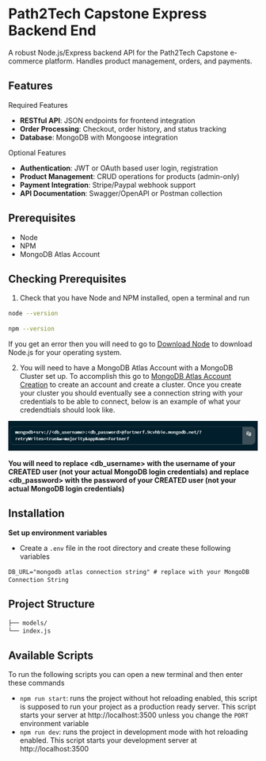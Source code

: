 # Path2Tech Capstone Express Backend End

A robust Node.js/Express backend API for the Path2Tech Capstone e-commerce platform. Handles product management, orders, and payments.

## Features

Required Features
- **RESTful API**: JSON endpoints for frontend integration
- **Order Processing**: Checkout, order history, and status tracking
- **Database**: MongoDB with Mongoose integration

Optional Features
- **Authentication**: JWT or OAuth based user login, registration
- **Product Management**: CRUD operations for products (admin-only)
- **Payment Integration**: Stripe/Paypal webhook support
- **API Documentation**: Swagger/OpenAPI or Postman collection


## Prerequisites
- Node
- NPM
- MongoDB Atlas Account

## Checking Prerequisites
1. Check that you have Node and NPM installed, open a terminal and run

```sh
node --version
```

```sh
npm --version
```

If you get an error then you will need to go to [Download Node](https://nodejs.org/en/download) to download Node.js for your operating system.

2. You will need to have a MongoDB Atlas Account with a MongoDB Cluster set up. To accomplish this go to [MongoDB Atlas Account Creation](https://account.mongodb.com/account/register) to create an account and create a cluster. Once you create your cluster you should eventually see a connection string with your credentials to be able to connect, below is an example of what your credendtials should look like.


![MongoDB Credentials Example](doc/images/MongoDBCreds.png)

**You will need to replace <db_username> with the username of your CREATED user (not your actual MongoDB login credentials) and replace <db_password> with the password of your CREATED user (not your actual MongoDB login credentials)**


## Installation

**Set up environment variables**
- Create a `.env` file in the root directory and create these following variables
```
DB_URL="mongodb atlas connection string" # replace with your MongoDB Connection String
```

## Project Structure
```
├── models/
└── index.js
```

## Available Scripts

To run the following scripts you can open a new terminal and then enter these commands
- `npm run start`: runs the project without hot reloading enabled, this script is supposed to run your project as a production ready server. This script starts your server at http://localhost:3500 unless you change the `PORT` environment variable
- `npm run dev`: runs the project in development mode with hot reloading enabled. This script starts your development server at http://localhost:3500
